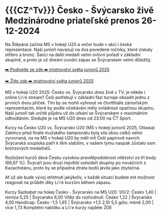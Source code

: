 <h1>{{{CZ^Tv}}} Česko - Švýcarsko živě Medzinárodne priateľské prenos 26-12-2024</h1>

Na Štěpána začíná MS v hokeji U20 a večer bude v akci i česká reprezentace. Naši junioři navazují na dva povedené ročníky, které získaly stříbro a bronz. Šanci na další medaili velmi ovlivní pořadí v základní skupině, a proto je už dnešní úvodní zápas se Švýcarskem velmi důležitý.

[➡️ Podívejte se zde ➡️ mistrovství světa juniorů 2025](https://t.co/whptpWNcQ2)

[➡️ Žijte zde ➡️ mistrovství světa juniorů 2025](https://t.co/whptpWNcQ2)

MS v hokeji U20 2025: Česko vs. Švýcarsko dnes živě v TV, je někde i online Li𝚅e stream?
Češi potřebují v základní fázi turnaje obsadit jednu z prvních dvou příček. Tím by se mohli vyhnout ve čtvrtfinále zámořským reprezentacím, které by podle očekávání měly ovládnout opačnou skupinu. Naši junioři tak určitě půjdou už do utkání se Švýcarskem s maximálním odhodláním. Sledujte je na MS U20 dnes od 23:00 na ČT Sport.

Kurzy na Česko U20 vs. Švýcarsko U20 (MS v hokeji juniorů 2025, Ottawa)
Zatímco před finále mužského šampionátu byla síla obou celků velmi vyrovnaná, na na MS v hokeji U20 by měli mít Češi papírově navrch. Švýcarská soupiska patří k těm slabším, v našem týmu naopak zůstalo osm bronzových medailistů.

Rozložení kurzů dává Česku vysokou pravděpodobnost vítězství za tři body (66,67 %). Švýcaři jsou druzí největší outsideři skupiny po nováčcích z Kazachstánu, proto by se případná ztráta bodů jevila jako zbytečná.

Ať už ale bude vývoj střetnutí jakýkoliv, v každé situaci budete mít možnost reagovat na průběh díky Li𝚅e kurzům během zápasu.

Kurzy Sazkabet na hokej Česko - Švýcarsko na MS U20:
1/0/2: Česko 1,40 | remíza 5,25 | Švýcarsko 6,00
Vítěz do rozhodnutí: Česko 1,22 | Švýcarsko 4,00
Handicap: Česko -1,5 1,65 | Švýcarsko +1,5 2,10
5,5 gólu: méně 2,00 | více 1,73
Kompletní nabídku a Li𝚅e kurzy najdete ZDE
